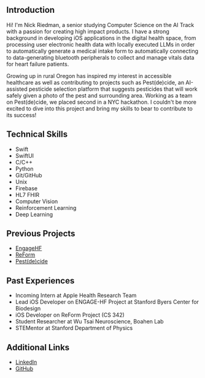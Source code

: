 ## Introduction

Hi! I'm Nick Riedman, a senior studying Computer Science on the AI Track with a passion for creating high impact products. I have a strong background in developing iOS applications in the digital health space, from processing user electronic health data with locally executed LLMs in order to automatically generate a medical intake form to automatically connecting to data-generating bluetooth peripherals to collect and manage vitals data for heart failure patients.

Growing up in rural Oregon has inspired my interest in accessible healthcare as well as contributing to projects such as Pest(de)cide, an AI-assisted pesticide selection platform that suggests pesticides that will work safely given a photo of the pest and surrounding area. Working as a team on Pest(de)cide, we placed second in a NYC hackathon. I couldn't be more excited to dive into this project and bring my skills to bear to contribute to its success!

## Technical Skills
- Swift
- SwiftUI
- C/C++
- Python
- Git/GitHub
- Unix
- Firebase
- HL7 FHIR
- Computer Vision
- Reinforcement Learning
- Deep Learning

## Previous Projects
- [EngageHF](https://github.com/StanfordBDHG/ENGAGE-HF-iOS)
- [ReForm](https://github.com/CS342/2024-Intake)
- [Pest(de)cide](https://github.com/krrishchawla/pestdecide)

## Past Experiences
- Incoming Intern at Apple Health Research Team
- Lead iOS Developer on ENGAGE-HF Project at Stanford Byers Center for Biodesign
- iOS Developer on ReForm Project (CS 342)
- Student Researcher at Wu Tsai Neuroscience, Boahen Lab
- STEMentor at Stanford Department of Physics

## Additional Links
- [LinkedIn](https://www.linkedin.com/in/nick-riedman-88aa631b0/)
- [GitHub](https://github.com/nriedman)


